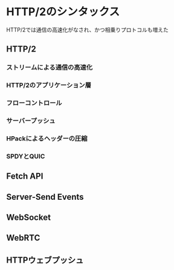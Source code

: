 # HTTP/2のシンタックス

HTTP/2では通信の高速化がなされ、かつ相乗りプロトコルも増えた

## HTTP/2

### ストリームによる通信の高速化

### HTTP/2のアプリケーション層

### フローコントロール

### サーバープッシュ

### HPackによるヘッダーの圧縮

### SPDYとQUIC

## Fetch API

## Server-Send Events

## WebSocket

## WebRTC

## HTTPウェブプッシュ
